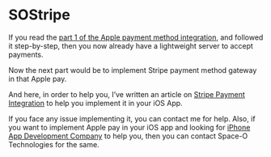 # SOStripe
If you read the [part 1 of the Apple payment method integration](https://www.spaceotechnologies.com/integrate-apple-payment-method-ios/), and followed it step-by-step, then you now already have a lightweight server to accept payments.

Now the next part would be to implement Stripe payment method gateway in that Apple pay.

And here, in order to help you, I’ve written an article on [Stripe Payment Integration](https://www.spaceotechnologies.com/integrate-apple-payment-method-ios-app/) to help you implement it in your iOS App.

If you face any issue implementing it, you can contact me for help. Also, if you want to implement Apple pay in your iOS app and looking for [iPhone App Development Company](https://www.spaceotechnologies.com/iphone-app-development/) to help you, then you can contact Space-O Technologies for the same.
